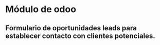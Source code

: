 # Módulo de odoo

## Formulario de oportunidades leads para establecer contacto con clientes potenciales.
